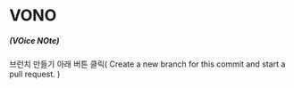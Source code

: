 # VONO 
#####            (<b>VO</b>ice <b>NO</b>te)

브런치 만들기
아래 버튼 클릭( Create a new branch for this commit and start a pull request. )
